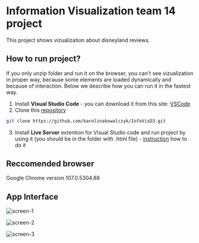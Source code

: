 # Information Visualization team 14 project

This project shows vizualization about disneyland reviews.

## How to run project?
If you only unzip folder and run it on the browser, you can't see vizualization in proper way, because some elements are loaded dynamically and because of interaction.
Below we describe how you can run it in the fastest way.

1) Install **Visual Studio Code** - you can download it from this site: [VSCode](https://code.visualstudio.com/download)
2) Clone this [repository](https://github.com/karolinakowalczyk/InfoVisD3)
```bash
git clone https://github.com/karolinakowalczyk/InfoVisD3.git
```
3) Install **Live Server** extention for Visual Studio code and run project by using it (you should be in the folder with .html file) - [instruction](https://www.youtube.com/watch?v=_wue59ldqMg&ab_channel=TechStacker) how to do it

## Reccomended browser
Google Chrome version 107.0.5304.88

## App Interface
![screen-1](https://github.com/karolinakowalczyk/InfoVisD3/assets/47788618/485e70c7-fd70-4d6f-b80f-db3331cc8ba9)

![screen-2](https://github.com/karolinakowalczyk/InfoVisD3/assets/47788618/1375ecea-1875-4343-a9a6-89db97984f4d)


![screen-3](https://github.com/karolinakowalczyk/InfoVisD3/assets/47788618/0f1a4382-f1c0-4f60-bab0-d0077ff51a11)
